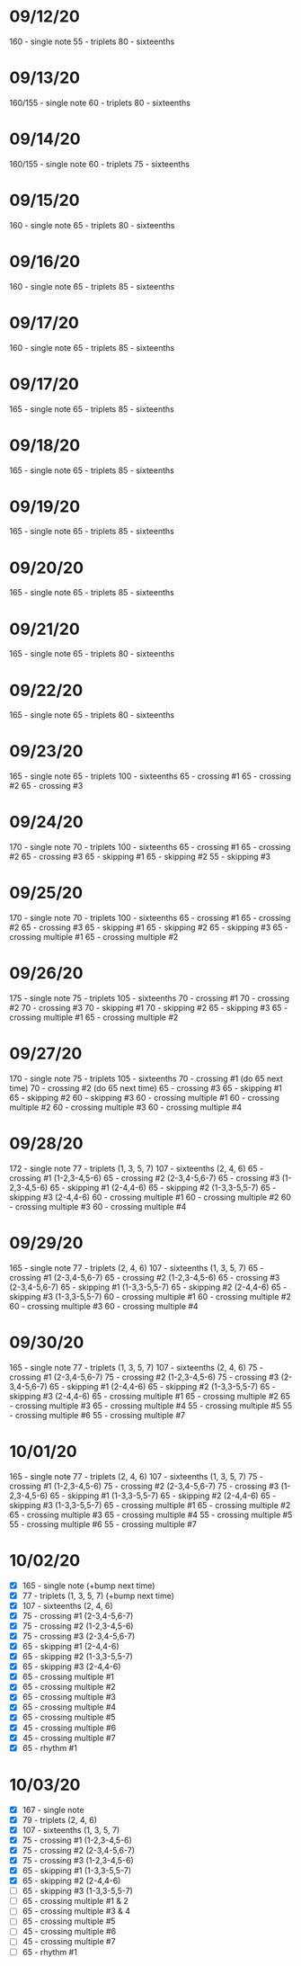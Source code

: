 # 09/12/20

160 - single note
55 - triplets
80 - sixteenths

# 09/13/20

160/155 - single note
60 - triplets
80 - sixteenths

# 09/14/20

160/155 - single note
60 - triplets
75 - sixteenths

# 09/15/20

160 - single note
65 - triplets
80 - sixteenths

# 09/16/20

160 - single note
65 - triplets
85 - sixteenths

# 09/17/20

160 - single note
65 - triplets
85 - sixteenths

# 09/17/20

165 - single note
65 - triplets
85 - sixteenths

# 09/18/20

165 - single note
65 - triplets
85 - sixteenths

# 09/19/20

165 - single note
65 - triplets
85 - sixteenths

# 09/20/20

165 - single note
65 - triplets
85 - sixteenths

# 09/21/20

165 - single note
65 - triplets
80 - sixteenths

# 09/22/20

165 - single note
65 - triplets
80 - sixteenths

# 09/23/20

165 - single note
65 - triplets
100 - sixteenths
65 - crossing #1
65 - crossing #2
65 - crossing #3

# 09/24/20

170 - single note
70 - triplets
100 - sixteenths
65 - crossing #1
65 - crossing #2
65 - crossing #3
65 - skipping #1
65 - skipping #2
55 - skipping #3

# 09/25/20

170 - single note
70 - triplets
100 - sixteenths
65 - crossing #1
65 - crossing #2
65 - crossing #3
65 - skipping #1
65 - skipping #2
65 - skipping #3
65 - crossing multiple #1
65 - crossing multiple #2

# 09/26/20

175 - single note
75 - triplets
105 - sixteenths
70 - crossing #1
70 - crossing #2
70 - crossing #3
70 - skipping #1
70 - skipping #2
65 - skipping #3
65 - crossing multiple #1
65 - crossing multiple #2

# 09/27/20

170 - single note
75 - triplets
105 - sixteenths
70 - crossing #1 (do 65 next time)
70 - crossing #2 (do 65 next time)
65 - crossing #3
65 - skipping #1
65 - skipping #2
60 - skipping #3
60 - crossing multiple #1
60 - crossing multiple #2
60 - crossing multiple #3
60 - crossing multiple #4

# 09/28/20

172 - single note
77 - triplets (1, 3, 5, 7)
107 - sixteenths (2, 4, 6)
65 - crossing #1 (1-2,3-4,5-6)
65 - crossing #2 (2-3,4-5,6-7)
65 - crossing #3 (1-2,3-4,5-6)
65 - skipping #1 (2-4,4-6)
65 - skipping #2 (1-3,3-5,5-7)
65 - skipping #3 (2-4,4-6)
60 - crossing multiple #1
60 - crossing multiple #2
60 - crossing multiple #3
60 - crossing multiple #4

# 09/29/20

165 - single note
77 - triplets (2, 4, 6)
107 - sixteenths (1, 3, 5, 7)
65 - crossing #1 (2-3,4-5,6-7)
65 - crossing #2 (1-2,3-4,5-6)
65 - crossing #3 (2-3,4-5,6-7)
65 - skipping #1 (1-3,3-5,5-7)
65 - skipping #2 (2-4,4-6)
65 - skipping #3 (1-3,3-5,5-7)
60 - crossing multiple #1
60 - crossing multiple #2
60 - crossing multiple #3
60 - crossing multiple #4

# 09/30/20

165 - single note
77 - triplets (1, 3, 5, 7)
107 - sixteenths (2, 4, 6)
75 - crossing #1 (2-3,4-5,6-7)
75 - crossing #2 (1-2,3-4,5-6)
75 - crossing #3 (2-3,4-5,6-7)
65 - skipping #1 (2-4,4-6)
65 - skipping #2 (1-3,3-5,5-7)
65 - skipping #3 (2-4,4-6)
65 - crossing multiple #1
65 - crossing multiple #2
65 - crossing multiple #3
65 - crossing multiple #4
55 - crossing multiple #5
55 - crossing multiple #6
55 - crossing multiple #7

# 10/01/20

165 - single note
77 - triplets (2, 4, 6)
107 - sixteenths (1, 3, 5, 7)
75 - crossing #1 (1-2,3-4,5-6)
75 - crossing #2 (2-3,4-5,6-7)
75 - crossing #3 (1-2,3-4,5-6)
65 - skipping #1 (1-3,3-5,5-7)
65 - skipping #2 (2-4,4-6)
65 - skipping #3 (1-3,3-5,5-7)
65 - crossing multiple #1
65 - crossing multiple #2
65 - crossing multiple #3
65 - crossing multiple #4
55 - crossing multiple #5
55 - crossing multiple #6
55 - crossing multiple #7

# 10/02/20

- [x] 165 - single note (+bump next time)
- [x] 77 - triplets (1, 3, 5, 7) (+bump next time)
- [x] 107 - sixteenths (2, 4, 6)
- [x] 75 - crossing #1 (2-3,4-5,6-7)
- [x] 75 - crossing #2 (1-2,3-4,5-6)
- [x] 75 - crossing #3 (2-3,4-5,6-7)
- [x] 65 - skipping #1 (2-4,4-6)
- [x] 65 - skipping #2 (1-3,3-5,5-7)
- [x] 65 - skipping #3 (2-4,4-6)
- [x] 65 - crossing multiple #1
- [x] 65 - crossing multiple #2
- [x] 65 - crossing multiple #3
- [x] 65 - crossing multiple #4
- [x] 65 - crossing multiple #5
- [x] 45 - crossing multiple #6
- [x] 45 - crossing multiple #7
- [x] 65 - rhythm #1

# 10/03/20

- [x] 167 - single note
- [x] 79 - triplets (2, 4, 6)
- [x] 107 - sixteenths (1, 3, 5, 7)
- [x] 75 - crossing #1 (1-2,3-4,5-6)
- [x] 75 - crossing #2 (2-3,4-5,6-7)
- [x] 75 - crossing #3 (1-2,3-4,5-6)
- [x] 65 - skipping #1 (1-3,3-5,5-7)
- [x] 65 - skipping #2 (2-4,4-6)
- [ ] 65 - skipping #3 (1-3,3-5,5-7)
- [ ] 65 - crossing multiple #1 & 2
- [ ] 65 - crossing multiple #3 & 4
- [ ] 65 - crossing multiple #5
- [ ] 45 - crossing multiple #6
- [ ] 45 - crossing multiple #7
- [ ] 65 - rhythm #1
